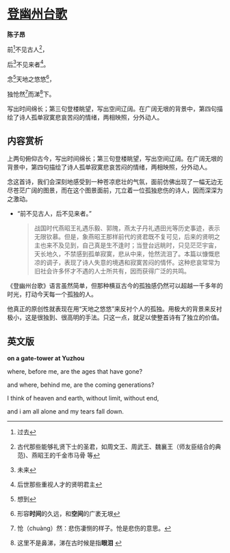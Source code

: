 # [登幽州台歌](https://m.shicimingju.com/chaxun/list/4214.html)

**陈子昂**

前[^1]不见古人[^2]，

后[^3]不见来者[^4]。 

念[^5]天地之悠悠[^6]，

独怆然[^7]而涕[^8]下。



[^1]:  过去
[^2]: 古代那些能够礼贤下士的圣君，如周文王、周武王、魏襄王（师友臣结合的典范)、燕昭王的千金市马骨 等
[^3]:未来
[^4]:后世那些重视人才的贤明君主
[^5]:想到
[^6]:形容**时间**的久远，和**空间**的广袤无垠
[^7]:怆（chuàng）然：悲伤凄恻的样子。怆是悲伤的意思。
[^8]:这里不是鼻涕，涕在古时候是指**眼泪** ​



写出时间绵长；第三句登楼眺望，写出空间辽阔。在广阔无垠的背景中，第四句描绘了诗人孤单寂寞悲哀苦闷的情绪，两相映照，分外动人。

## 内容赏析

上两句俯仰古今，写出时间绵长；第三句登楼眺望，写出空间辽阔。在广阔无垠的背景中，第四句描绘了诗人孤单寂寞悲哀苦闷的情绪，两相映照，分外动人。

念这首诗，我们会深刻地感受到一种苍凉悲壮的气氛，面前仿佛出现了一幅无边无尽苍茫广阔的图景，而在这个图景面前，兀立着一位孤独悲伤的诗人，因而深深为之激动。

- “前不见古人，后不见来者。”

  > 战国时代燕昭王礼遇乐毅、郭隗，燕太子丹礼遇田光等历史事迹，表示无限钦慕。但是，象燕昭王那样前代的贤君既不复可见，后来的贤明之主也来不及见到，自己真是生不逢时；当登台远眺时，只见茫茫宇宙，天长地久，不禁感到孤单寂寞，悲从中来，怆然流泪了。本篇以慷慨悲凉的调子，表现了诗人失意的境遇和寂寞苦闷的情怀。这种悲哀常常为旧社会许多怀才不遇的人士所共有，因而获得广泛的共鸣。



《登幽州台歌》语言虽然简单，但那种横亘古今的孤独感仍然可以超越一千多年的时光，打动今天每一个孤独的人。

他真正的原创性就表现在用“天地之悠悠”来反衬个人的孤独。用极大的背景来反衬极小，这是很独到、很高明的手法。只这一点，就足以使整首诗有了独立的价值。



## 英文版

**on a gate-tower at Yuzhou**

where, before me, are the ages that have gone?

and where, behind me, are the coming generations?

I think of heaven and earth, without limit, without end,

and i am all alone and my tears fall down.